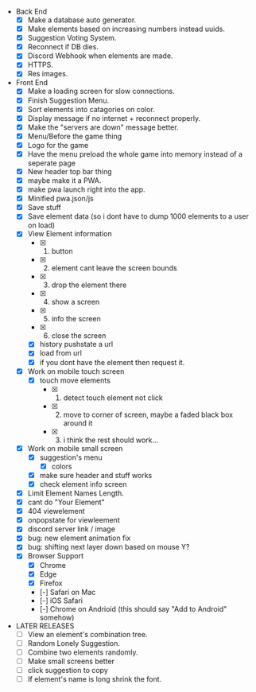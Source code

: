 - Back End
    - [X] Make a database auto generator.
    - [X] Make elements based on increasing numbers instead uuids.
    - [X] Suggestion Voting System.
    - [X] Reconnect if DB dies.
    - [X] Discord Webhook when elements are made.
    - [X] HTTPS.
    - [X] Res images.
- Front End
    - [X] Make a loading screen for slow connections.
    - [X] Finish Suggestion Menu.
    - [X] Sort elements into catagories on color.
    - [X] Display message if no internet + reconnect properly.
    - [X] Make the "servers are down" message better.
    - [X] Menu/Before the game thing
    - [X] Logo for the game
    - [X] Have the menu preload the whole game into memory
          instead of a seperate page
    - [X] New header top bar thing
    - [X] maybe make it a PWA.
    - [X] make pwa launch right into the app.
    - [X] Minified pwa.json/js
    - [X] Save stuff
    - [X] Save element data (so i dont have to dump 1000 elements to a user on load)
    - [X] View Element information
        - [X] 1. button
        - [X] 2. element cant leave the screen bounds
        - [X] 3. drop the element there
        - [X] 4. show a screen
        - [X] 5. info the screen
        - [X] 6. close the screen
        - [X] history pushstate a url
        - [X] load from url
        - [X] if you dont have the element then request it.
    - [X] Work on mobile touch screen
        - [X] touch move elements
            - [X] 1. detect touch element not click
            - [X] 2. move to corner of screen, maybe a faded black box around it
            - [X] 3. i think the rest should work...
    - [X] Work on mobile small screen
        - [X] suggestion's menu
            - [X] colors
        - [X] make sure header and stuff works
        - [X] check element info screen
    - [X] Limit Element Names Length.
    - [X] cant do "Your Element"
    - [X] 404 viewelement
    - [X] onpopstate for viewleement
    - [X] discord server link / image
    - [X] bug: new element animation fix
    - [X] bug: shifting next layer down based on mouse Y?
    - [X] Browser Support
        - [X] Chrome
        - [X] Edge
        - [X] Firefox
        - [-] Safari on Mac
        - [-] iOS Safari
        - [-] Chrome on Andrioid (this should say "Add to Android" somehow)

- LATER RELEASES
    - [ ] View an element's combination tree.
    - [ ] Random Lonely Suggestion.
    - [ ] Combine two elements randomly.
    - [ ] Make small screens better
    - [ ] click suggestion to copy
    - [ ] If element's name is long shrink the font.
